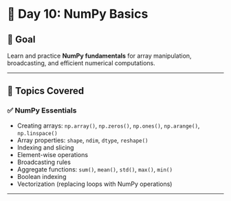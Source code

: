 # 📅 Day 10: NumPy Basics

## 📌 Goal
Learn and practice **NumPy fundamentals** for array manipulation, broadcasting, and efficient numerical computations.

---

## 🧠 Topics Covered

### ✅ NumPy Essentials
- Creating arrays: `np.array()`, `np.zeros()`, `np.ones()`, `np.arange()`, `np.linspace()`
- Array properties: `shape`, `ndim`, `dtype`, `reshape()`
- Indexing and slicing
- Element-wise operations
- Broadcasting rules
- Aggregate functions: `sum()`, `mean()`, `std()`, `max()`, `min()`
- Boolean indexing
- Vectorization (replacing loops with NumPy operations)

---

